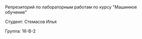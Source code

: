 Репрезиторий по лабораторным работам по курсу "Машинное обучение"

Студент: Стемасов Илья

Группа: 16-В-2
